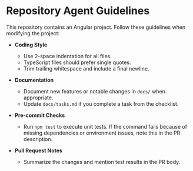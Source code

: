 # Repository Agent Guidelines

This repository contains an Angular project. Follow these guidelines when modifying the project:

- **Coding Style**
  - Use 2-space indentation for all files.
  - TypeScript files should prefer single quotes.
  - Trim trailing whitespace and include a final newline.

- **Documentation**
  - Document new features or notable changes in `docs/` when appropriate.
  - Update `docs/tasks.md` if you complete a task from the checklist.

- **Pre-commit Checks**
  - Run `npm test` to execute unit tests. If the command fails because of missing dependencies or environment issues, note this in the PR description.

- **Pull Request Notes**
  - Summarize the changes and mention test results in the PR body.

